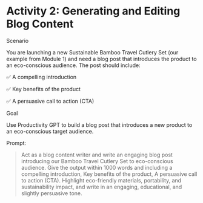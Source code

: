 # Activity 2: Generating and Editing Blog Content

Scenario


You are launching a new Sustainable Bamboo Travel Cutlery Set (our example from Module 1) and need a blog post that introduces the product to an eco-conscious audience. The post should include:


✅ A compelling introduction

✅ Key benefits of the product

✅ A persuasive call to action (CTA)


Goal


Use Productivity GPT to build a blog post that introduces a new product to an eco-conscious target audience.


Prompt:
> Act as a blog content writer and write an engaging blog post introducing our Bamboo Travel Cutlery Set to eco-conscious audience. Give the output within 1000 words and including a compelling introduction, Key benefits of the product, A persuasive call to action (CTA).  Highlight eco-friendly materials, portability, and sustainability impact, and write in an engaging, educational, and slightly persuasive tone.
